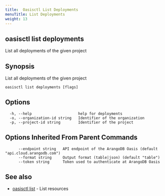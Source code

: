 ```yaml
---
title:  Oasisctl List Deployments
menuTitle: List Deployments
weight: 13
---
```

## oasisctl list deployments

List all deployments of the given project

## Synopsis
List all deployments of the given project

```
oasisctl list deployments [flags]
```

## Options
```
  -h, --help                     help for deployments
  -o, --organization-id string   Identifier of the organization
  -p, --project-id string        Identifier of the project
```

## Options Inherited From Parent Commands
```
      --endpoint string   API endpoint of the ArangoDB Oasis (default "api.cloud.arangodb.com")
      --format string     Output format (table|json) (default "table")
      --token string      Token used to authenticate at ArangoDB Oasis
```

## See also
* [oasisctl list](_index.md)	 - List resources

